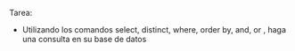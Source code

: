 Tarea:
- Utilizando los comandos select, distinct, where, order by, and, or , haga una consulta en su base de datos


